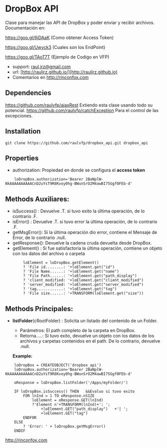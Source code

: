 # DropBox API

Clase para manejar las API de DropBox y poder enviar y recibir archivos.
Documentación en:

https://goo.gl/6jDAaK (Como obtener Access Token)

https://goo.gl/Uwyck3 (Cuales son los EndPoint)

https://goo.gl/TAoT7T (Ejemplo de Codigo en VFP)


* support: raul.jrz@gmail.com
* url: [http://rauljrz.github.io/](http://rauljrz.github.io)
* Comentarios en http://rinconfox.com


## Dependencies
https://github.com/raulvfp/ajaxRest
    Extiendo esta clase usando todo su potencial.
https://github.com/raulvfp/catchException
    Para el control de las excepciones.

## Installation
```
git clone https://github.com/raulvfp/dropbox_api.git dropbox_api
```

## Properties 
- authorization: Propiedad en donde se configura el **access token**
```
	loDropBox.authorization='Bearer 2BaNplW-NkAAAAAAAAAACnD2uYsT9R8Kvoy0hg-BWunSrO2M4awBI75Ggf0FEb-d'
```

## Methods Auxiliares:
- isSuccess()  : Devuelve .T. si tuvo exito la última operación, de lo contrario .F.
- isError()    : Devuelve .T. si tuvo error la última operación, de lo contrario .F.
- getMsgError(): Si la última operación dio error, contiene el Mensaje de Error, de lo contrario .null.
- getResponse(): Devuelve la cadena cruda devuelta desde DropBox.
- getElement() : Si fue satisfactoria la última operación, contiene un objeto con los datos del archivo o carpeta
```
		loElement = loDropBox.getElement()
		? 'File id........: '+loElement.get("id")
		? 'File Name......: '+loElement.get("name")
		? 'File Path......: '+loElement.get("path_display")
		? 'client_modified: '+loElement.get("client_modified")
		? 'server_modified: '+loElement.get("server_modified")
		? 'tag............: '+loElement.get("tag")
		? 'File size......: '+TRANSFORM(loElement.get("size"))
```

## Methods Principales:
- **listFolder**(cRootFolder) : Solicita un listado del contenido de un Folder.
    + Parámetros: El path completo de la carpeta en DropBox.
    + Retorna.....: Si tuvo exito, devuelve un objeto con los datos de los archivos y carpetas contenidos en el path. De lo contrario, devuelve .null.
		

  **Example:**

```
	loDropBox = CREATEOBJECT('dropbox_api')
	loDropBox.authorization='Bearer 2BaNplW-NkAAAAAAAAAACnD2uYsT9R8Kvoy0hg-BWunSrO2M4awBI75Ggf0FEb-d'
    
	oResponse = loDropBox.listFolder('/Apps/myFolder/')

	IF loDropBox.isSuccess() THEN   &&Evaluo si tuvo exito
		FOR lnInd = 1 TO oResponse.nSIZE
			loElement = oResponse.GET(lnInd)
			?'Element n'+TRANSFORM(lnInd)+': ';
				+loElement.GET("path_display")   +'| ';
				+loElement.GET("tag")
		ENDFOR
	ELSE
		? 'Error: ' + loDropBox.getMsgError()
	ENDIF
```

http://rinconfox.com
